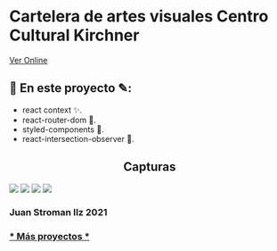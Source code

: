 <html>
<head>
</head>
<body>
  <h1>Cartelera de artes visuales Centro Cultural Kirchner</h1>
  <a href='/'>Ver Online</a>
  <h2>📖 En este proyecto ✎:</h2>
  <ul>
    <li>react context ✨.</li>
    <li>react-router-dom 🚄.</li>
    <li>styled-components 💅.</li>
    <li>react-intersection-observer 🔎.</li>
  </ul>
  <h2 style="text-align:center">Capturas</h2>
  <img src='https://res.cloudinary.com/juanstromanilz/image/upload/v1626446576/Proyectos/Merramarie/merramarie5_de8ujd.png'/>
  <img src='https://res.cloudinary.com/juanstromanilz/image/upload/v1626446573/Proyectos/Merramarie/merramarie3_umkpsg.png'/>
  <img src='https://res.cloudinary.com/juanstromanilz/image/upload/v1626446567/Proyectos/Merramarie/merramarie1_q5nbm0.png'/>
  <img src='https://res.cloudinary.com/juanstromanilz/image/upload/v1626446569/Proyectos/Merramarie/merramarie2_yse3yl.png'/>
  <br />
  <footer>
    <h3>Juan Stroman Ilz 2021</h3>
    <h3><a href='https://github.com/JuanStromanIlz/'>* Más proyectos *</a></h3>
  </footer>
</body>
</html>